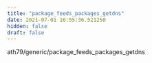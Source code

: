 ```yaml
---
title: "package_feeds_packages_getdns"
date: 2021-07-01 16:55:36.521250
hidden: false
draft: false
---
```


ath79/generic/package_feeds_packages_getdns

